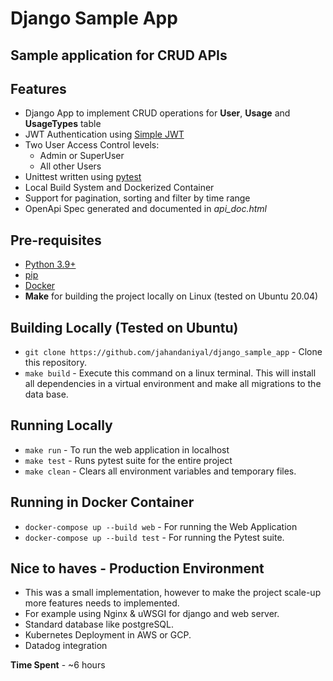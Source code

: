 # Django Sample App
## Sample application for CRUD APIs

## Features

- Django App to implement CRUD operations for  **User**, **Usage** and **UsageTypes** table
- JWT Authentication using [Simple JWT](https://django-rest-framework-simplejwt.readthedocs.io/en/latest/)
- Two User Access Control levels:
     - Admin or SuperUser
     - All other Users
- Unittest written using [pytest](https://docs.pytest.org/en/7.0.x/#)
- Local Build System and Dockerized Container
- Support for pagination, sorting and filter by time range
- OpenApi Spec generated and documented in *api_doc.html*

## Pre-requisites
- [Python 3.9+](https://docs.python.org/3.9/)
- [pip](https://pip.pypa.io/en/stable/installation/)
-  [Docker](https://docs.docker.com/get-docker/)
-  **Make** for building the project locally on Linux (tested on Ubuntu 20.04)

## Building Locally (Tested on Ubuntu)
- `git clone https://github.com/jahandaniyal/django_sample_app` - Clone this repository.
- `make build` - Execute this command on a linux terminal.
This will install all dependencies in a virtual environment and make all migrations to the data base.

## Running Locally
- `make run` - To run the web application in localhost
- `make test` - Runs pytest suite for the entire project
- `make clean` - Clears all environment variables and temporary files.

## Running in Docker Container
- `docker-compose up --build web` - For running the Web Application
- `docker-compose up --build test` - For running the Pytest suite.

## Nice to haves - Production Environment
- This was a small implementation, however to make the project scale-up more features needs to implemented.
- For example using Nginx & uWSGI for django and web server.
- Standard database like postgreSQL.
- Kubernetes Deployment in AWS or GCP.
- Datadog integration

**Time Spent** - ~6 hours

